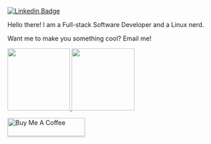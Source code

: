 [![Linkedin Badge](https://img.shields.io/badge/-LinkedIn-blue?style=flat-square&logo=Linkedin&logoColor=white&link=https://www.linkedin.com/in/joao-victor-s)](https://www.linkedin.com/in/joao-victor-s)

Hello there! I am a Full-stack Software Developer and a Linux nerd.

Want me to make you something cool? Email me!

<a href="#">
  <img height="140.3px" src="https://github-readme-stats.vercel.app/api?username=johnvictorfs&hide_rank=true&hide_title=true&hide_border=true&show_icons=true&include_all_commits=true&count_private=true&line_height=21&theme=ayu-mirage" />

  <img height="140.3px" src="https://github-readme-stats.vercel.app/api/top-langs/?username=johnvictorfs&hide=html&hide_title=true&hide_border=true&layout=compact&langs_count=7&theme=ayu-mirage" />
</a>

<a href="https://www.buymeacoffee.com/johnvictor" target="_blank"><img src="https://www.buymeacoffee.com/assets/img/custom_images/orange_img.png" alt="Buy Me A Coffee" style="height: 41px !important;width: 174px !important;box-shadow: 0px 3px 2px 0px rgba(190, 190, 190, 0.5) !important;-webkit-box-shadow: 0px 3px 2px 0px rgba(190, 190, 190, 0.5) !important;" ></a>
